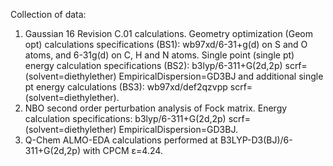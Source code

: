 Collection of data:

1. Gaussian 16 Revision C.01 calculations. Geometry optimization (Geom opt) calculations specifications (BS1): wb97xd/6-31+g(d) on S and O atoms, and 6-31g(d) on C, H and N atoms. Single point (single pt) energy calculation specifications (BS2): b3lyp/6-311+G(2d,2p) scrf=(solvent=diethylether) EmpiricalDispersion=GD3BJ and additional single pt energy calculations (BS3): wb97xd/def2qzvpp scrf=(solvent=diethylether).
2. NBO second order perturbation analysis of Fock matrix. Energy calculation specifications: b3lyp/6-311+G(2d,2p) scrf=(solvent=diethylether) EmpiricalDispersion=GD3BJ.
3. Q-Chem ALMO-EDA calculations performed at B3LYP-D3(BJ)/6-311+G(2d,2p) with CPCM ε=4.24. 
